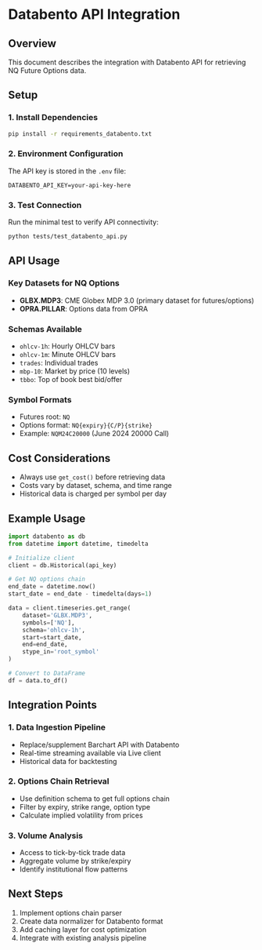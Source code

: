 # Databento API Integration

## Overview
This document describes the integration with Databento API for retrieving NQ Future Options data.

## Setup

### 1. Install Dependencies
```bash
pip install -r requirements_databento.txt
```

### 2. Environment Configuration
The API key is stored in the `.env` file:
```
DATABENTO_API_KEY=your-api-key-here
```

### 3. Test Connection
Run the minimal test to verify API connectivity:
```bash
python tests/test_databento_api.py
```

## API Usage

### Key Datasets for NQ Options
- **GLBX.MDP3**: CME Globex MDP 3.0 (primary dataset for futures/options)
- **OPRA.PILLAR**: Options data from OPRA

### Schemas Available
- `ohlcv-1h`: Hourly OHLCV bars
- `ohlcv-1m`: Minute OHLCV bars
- `trades`: Individual trades
- `mbp-10`: Market by price (10 levels)
- `tbbo`: Top of book best bid/offer

### Symbol Formats
- Futures root: `NQ`
- Options format: `NQ{expiry}{C/P}{strike}`
- Example: `NQM24C20000` (June 2024 20000 Call)

## Cost Considerations
- Always use `get_cost()` before retrieving data
- Costs vary by dataset, schema, and time range
- Historical data is charged per symbol per day

## Example Usage

```python
import databento as db
from datetime import datetime, timedelta

# Initialize client
client = db.Historical(api_key)

# Get NQ options chain
end_date = datetime.now()
start_date = end_date - timedelta(days=1)

data = client.timeseries.get_range(
    dataset='GLBX.MDP3',
    symbols=['NQ'],
    schema='ohlcv-1h',
    start=start_date,
    end=end_date,
    stype_in='root_symbol'
)

# Convert to DataFrame
df = data.to_df()
```

## Integration Points

### 1. Data Ingestion Pipeline
- Replace/supplement Barchart API with Databento
- Real-time streaming available via Live client
- Historical data for backtesting

### 2. Options Chain Retrieval
- Use definition schema to get full options chain
- Filter by expiry, strike range, option type
- Calculate implied volatility from prices

### 3. Volume Analysis
- Access to tick-by-tick trade data
- Aggregate volume by strike/expiry
- Identify institutional flow patterns

## Next Steps
1. Implement options chain parser
2. Create data normalizer for Databento format
3. Add caching layer for cost optimization
4. Integrate with existing analysis pipeline
